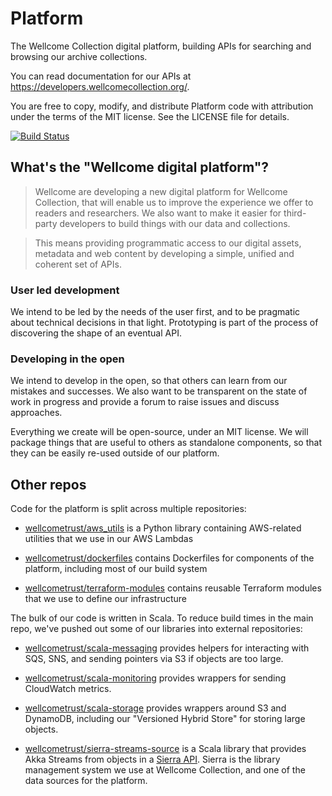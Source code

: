 # Platform

The Wellcome Collection digital platform, building APIs for searching and browsing our archive collections.

You can read documentation for our APIs at <https://developers.wellcomecollection.org/>.

You are free to copy, modify, and distribute Platform code with attribution under the terms of the MIT license. See the LICENSE file for details.

[![Build Status](https://travis-ci.org/wellcometrust/platform.svg?branch=master)](https://travis-ci.org/wellcometrust/platform)

## What's the "Wellcome digital platform"?

> Wellcome are developing a new digital platform for Wellcome Collection, that will enable us to improve the experience we offer to readers and researchers. We also want to make it easier for third-party developers to build things with our data and collections.

> This means providing programmatic access to our digital assets, metadata and web content by developing a simple, unified and coherent set of APIs.

### User led development
We intend to be led by the needs of the user first, and to be pragmatic about technical decisions in that light. Prototyping is part of the process of discovering the shape of an eventual API.

### Developing in the open
We intend to develop in the open, so that others can learn from our mistakes and successes. We also want to be transparent on the state of work in progress and provide a forum to raise issues and discuss approaches.

Everything we create will be open-source, under an MIT license. We will package things that are useful to others as standalone components, so that they can be easily re-used outside of our platform.

## Other repos

Code for the platform is split across multiple repositories:

*   [wellcometrust/aws_utils][awsutils] is a Python library containing AWS-related utilities that we use in our AWS Lambdas

*   [wellcometrust/dockerfiles][dockerfiles] contains Dockerfiles for components of the platform, including most of our build system

*   [wellcometrust/terraform-modules][terraformmods] contains reusable Terraform modules that we use to define our infrastructure

The bulk of our code is written in Scala.
To reduce build times in the main repo, we've pushed out some of our libraries into external repositories:

*   [wellcometrust/scala-messaging][messaging] provides helpers for interacting with SQS, SNS, and sending pointers via S3 if objects are too large.

*   [wellcometrust/scala-monitoring][monitoring] provides wrappers for sending CloudWatch metrics.

*   [wellcometrust/scala-storage][storage] provides wrappers around S3 and DynamoDB, including our "Versioned Hybrid Store" for storing large objects.

*   [wellcometrust/sierra-streams-source][sierrastreams] is a Scala library that provides Akka Streams from objects in a [Sierra API][sierra].
    Sierra is the library management system we use at Wellcome Collection, and one of the data sources for the platform.

[awsutils]: https://github.com/wellcometrust/aws_utils
[dockerfiles]: https://github.com/wellcometrust/dockerfiles
[terraformmods]: https://github.com/wellcometrust/terraform-modules
[sierrastreams]: https://github.com/wellcometrust/sierra-streams-source
[messaging]: https://github.com/wellcometrust/scala-messaging
[monitoring]: https://github.com/wellcometrust/scala-monitoring
[storage]: https://github.com/wellcometrust/scala-storage
[sierra]: https://techdocs.iii.com/sierraapi/Default.htm
